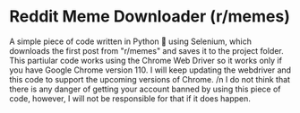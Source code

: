 # Reddit Meme Downloader (r/memes)
A simple piece of code written in Python 🐍 using Selenium, which downloads the first post from "r/memes" and saves it to the project folder.
This partiular code works using the Chrome Web Driver so it works only if you have Google Chrome  version 110. I will keep updating the webdriver and this code to support the upcoming versions of Chrome. /n
I do not think that there is any danger of getting your account banned by using this piece of code, however, I will not be responsible for that if it does happen.

